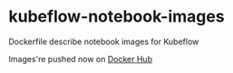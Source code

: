 # kubeflow-notebook-images

Dockerfile describe notebook images for Kubeflow

Images're pushed now on [Docker Hub](https://hub.docker.com/u/graffitytech)
